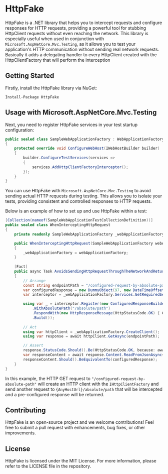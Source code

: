 # HttpFake

HttpFake is a .NET library that helps you to intercept requests and configure responses for HTTP requests, providing a powerful tool for stubbing HttpClient requests without even reaching the network. This library is especially useful when used in conjunction with `Microsoft.AspNetCore.Mvc.Testing`, as it allows you to test your application's HTTP communication without sending real network requests. 
Basically it adds a delegating handler to every HttpClient created with the HttpClientFactory that will perform the interception

## Getting Started

Firstly, install the HttpFake library via NuGet:

```shell
Install-Package HttpFake
```

## Usage with Microsoft.AspNetCore.Mvc.Testing

Next, you need to register HttpFake services in your test startup configuration:

```csharp
public sealed class SampleWebApplicationFactory : WebApplicationFactory<IAssemblyMarker>
{
    protected override void ConfigureWebHost(IWebHostBuilder builder)
    {
        builder.ConfigureTestServices(services =>
        {
            services.AddHttpClientFactoryInterceptor();
        });
    }
}
```

You can use HttpFake with `Microsoft.AspNetCore.Mvc.Testing` to avoid sending actual HTTP requests during testing. This allows you to isolate your tests, providing consistent and controlled responses to HTTP requests.

Below is an example of how to set up and use HttpFake within a test:

```csharp
[Collection(nameof(SampleWebApplicationTestCollectionDefinition))]
public sealed class WhenInterceptingHttpRequest
{
    private readonly SampleWebApplicationFactory _webApplicationFactory;

    public WhenInterceptingHttpRequest(SampleWebApplicationFactory webApplicationFactory)
    {
        _webApplicationFactory = webApplicationFactory;
    }
    
    [Fact]
    public async Task AvoidsSendingHttpRequestThroughTheNetworkAndReturnsConfiguredResponse()
    {
        // Arrange
        const string endpointPath = "/configured-request-by-absolute-path";
        var configuredResponse = new DummyObject(97, new DateTimeOffset(2023, 1, 23, 1, 2, 3, TimeSpan.Zero), "Text");
        var interceptor = _webApplicationFactory.Services.GetRequiredService<ConfiguredHttpRequestsInterceptor>();

        using var _ = interceptor.Register(new ConfiguredResponseBuilder()
            .WithAbsolutePath("/absolute/path")
            .RespondWith(new HttpResponseMessage(HttpStatusCode.OK) { Content = JsonContent.Create(configuredResponse) })
            .Build());
        
        // Act
        using var httpClient = _webApplicationFactory.CreateClient();
        using var response = await httpClient.GetAsync(endpointPath);

        // Assert
        response.StatusCode.Should().Be(HttpStatusCode.OK, because: await response.Content.ReadAsStringAsync());
        var responseContent = await response.Content.ReadFromJsonAsync<DummyObject>();
        responseContent.Should().BeEquivalentTo(configuredResponse);
    }
}
```

In this example, the HTTP GET request to `"/configured-request-by-absolute-path"` will create an HTTP client with the `IHttpClientFactory` and send another request to `{AnyHostUrl}/absolute/path` that will be intercepted and a pre-configured response will be returned.


## Contributing

HttpFake is an open-source project and we welcome contributions! Feel free to submit a pull request with enhancements, bug fixes, or other improvements.

## License

HttpFake is licensed under the MIT License. For more information, please refer to the LICENSE file in the repository.
